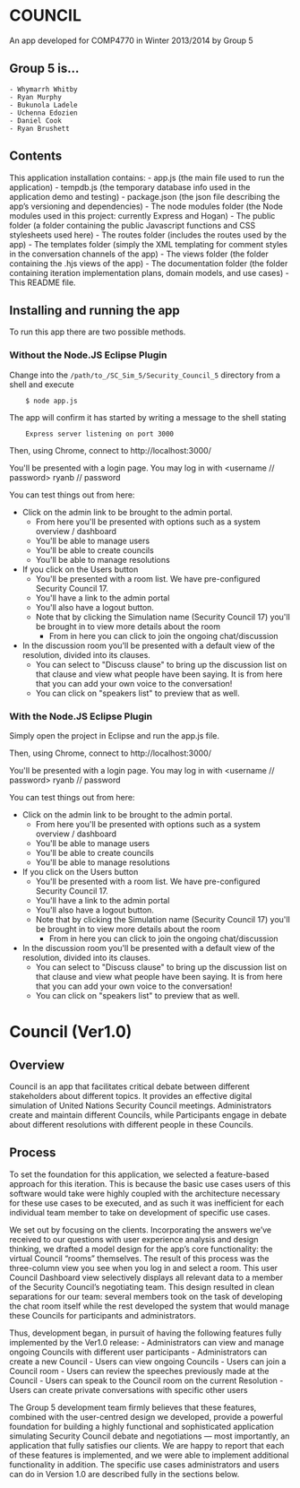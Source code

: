 # COUNCIL

An app developed for COMP4770 in Winter 2013/2014 by Group 5

## Group 5 is...
	- Whymarrh Whitby
	- Ryan Murphy
	- Bukunola Ladele
	- Uchenna Edozien
	- Daniel Cook
	- Ryan Brushett

## Contents

This application installation contains:
	- app.js (the main file used to run the application)
	- tempdb.js (the temporary database info used in the application demo and testing)
	- package.json (the json file describing the app’s versioning and dependencies)
	- The node modules folder (the Node modules used in this project: currently Express and Hogan)
	- The public folder (a folder containing the public Javascript functions and CSS stylesheets used here)
	- The routes folder (includes the routes used by the app)
	- The templates folder (simply the XML templating for comment styles in the conversation channels of the app)
	- The views folder (the folder containing the .hjs views of the app)
	- The documentation folder (the folder containing iteration implementation plans, domain models, and use cases)
	- This README file.

## Installing and running the app

To run this app there are two possible methods.

### Without the Node.JS Eclipse Plugin

Change into the `/path/to_/SC_Sim_5/Security_Council_5` directory from a shell and execute

        $ node app.js

The app will confirm it has started by writing a message to the shell stating
        
        Express server listening on port 3000

Then, using Chrome, connect to http://localhost:3000/

You'll be presented with a login page. You may log in with <username // password> ryanb // password

You can test things out from here:

* Click on the admin link to be brought to the admin portal.
    * From here you'll be presented with options such as a system overview / dashboard
    * You'll be able to manage users
    * You'll be able to create councils
    * You'll be able to manage resolutions
* If you click on the Users button
    * You'll be presented with a room list. We have pre-configured Security Council 17.
    * You'll have a link to the admin portal
    * You'll also have a logout button.
    * Note that by clicking the Simulation name (Security Council 17) you'll be brought in to view more details about the room
        * From in here you can click to join the ongoing chat/discussion
* In the discussion room you'll be presented with a default view of the resolution, divided into its clauses.
    * You can select to "Discuss clause" to bring up the discussion list on that clause and view what people have been saying. It is from here that you can add your own voice to the conversation!
    * You can click on "speakers list" to preview that as well.

### With the Node.JS Eclipse Plugin

Simply open the project in Eclipse and run the app.js file.

Then, using Chrome, connect to http://localhost:3000/

You'll be presented with a login page. You may log in with <username // password> ryanb // password

You can test things out from here:

* Click on the admin link to be brought to the admin portal.
    * From here you'll be presented with options such as a system overview / dashboard
    * You'll be able to manage users
    * You'll be able to create councils
    * You'll be able to manage resolutions
* If you click on the Users button
    * You'll be presented with a room list. We have pre-configured Security Council 17.
    * You'll have a link to the admin portal
    * You'll also have a logout button.
    * Note that by clicking the Simulation name (Security Council 17) you'll be brought in to view more details about the room
        * From in here you can click to join the ongoing chat/discussion
* In the discussion room you'll be presented with a default view of the resolution, divided into its clauses.
    * You can select to "Discuss clause" to bring up the discussion list on that clause and view what people have been saying. It is from here that you can add your own voice to the conversation!
    * You can click on "speakers list" to preview that as well.

# Council (Ver1.0)

## Overview

Council is an app  that facilitates critical debate between different stakeholders about different topics. It provides an effective digital simulation of United Nations Security Council meetings. Administrators create and maintain different Councils, while Participants engage in debate about different resolutions with different people in these Councils. 

## Process

To set the foundation for this application, we selected a feature-based approach for this iteration. This is because the basic use cases users of this software would take were highly coupled with the architecture necessary for these use cases to be executed, and as such it was inefficient for each individual team member to take on development of specific use cases.

We set out by focusing on the clients. Incorporating the answers we’ve received to our questions with user experience analysis and design thinking, we drafted a model design for the app’s core functionality: the virtual Council “rooms” themselves. The result of this process was the three-column view you see when you log in and select a room. This user Council Dashboard view selectively displays all relevant data to a member of the Security Council’s negotiating team. This design resulted in clean separations for our team: several members took on the task of developing the chat room itself while the rest developed the system that would manage these Councils for participants and administrators.

Thus, development began, in pursuit of having the following features fully implemented by the Ver1.0 release:
	- Administrators can view and manage ongoing Councils with different user participants
	- Administrators can create a new Council
	- Users can view ongoing Councils
	- Users can join a Council room
	- Users can review the speeches previously made at the Council
	- Users can speak to the Council room on the current Resolution
	- Users can create private conversations with specific other users

The Group 5 development team firmly believes that these features, combined with the user-centred design we developed, provide a powerful foundation for building a highly functional and sophisticated application simulating Security Council debate and negotiations — most importantly, an application that fully satisfies our clients. We are happy to report that each of these features is implemented, and we were able to implement additional functionality in addition. The specific use cases administrators and users can do in Version 1.0 are described fully in the sections below.

